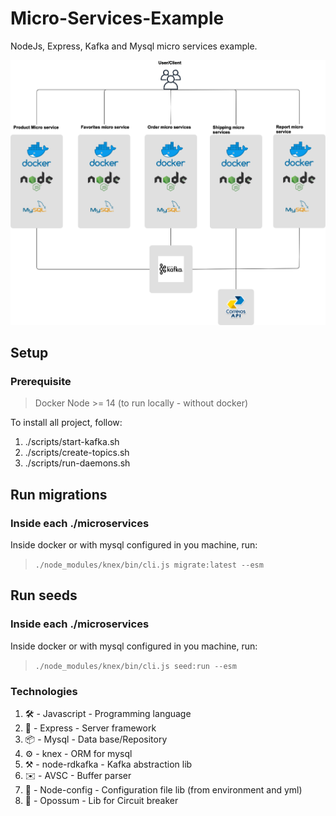 # Micro-Services-Example
NodeJs, Express, Kafka and Mysql micro services example.

![arquitetura](/docs/Arch.png)

## Setup

### Prerequisite

> Docker
> Node >= 14 (to run locally - without docker)

To install all project, follow:

1. ./scripts/start-kafka.sh
2. ./scripts/create-topics.sh
3. ./scripts/run-daemons.sh

## Run migrations

### Inside each ./microservices

Inside docker or with mysql configured in you machine, run:

> `./node_modules/knex/bin/cli.js migrate:latest --esm`

## Run seeds

### Inside each ./microservices

Inside docker or with mysql configured in you machine, run:

> `./node_modules/knex/bin/cli.js seed:run --esm`

### Technologies

1. 🛠 - Javascript - Programming language
2. 🚀 - Express - Server framework
4. 📦 - Mysql - Data base/Repository
3. ⚙️ - knex - ORM for mysql
4. ⚒️ - node-rdkafka - Kafka abstraction lib
5. ✉️ - AVSC - Buffer parser
6. 🔮 - Node-config - Configuration file lib (from environment and yml)
7. 🧨 - Opossum - Lib for Circuit breaker
